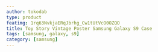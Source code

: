 ```yaml
---
author: tokodab
type: product
featimg: 1rq63NvkjaERqJbrhg_Cw1tUtVcO0OZQO
title: Toy Story Vintage Poster Samsung Galaxy S9 Case
tags: [samsung, galaxy, s9]
category: [samsung]
---
```

